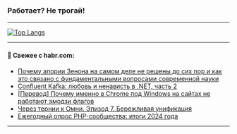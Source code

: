 ### Работает? Не трогай!

---
<!--
#### 🛠️ Technical stack:

![Java](https://img.shields.io/badge/Java-informational?logo=Oracle&style=flat&logoColor=white&color=FF4500)
![Kotlin](https://img.shields.io/badge/Kotlin-informational?logo=Kotlin&style=flat&logoColor=white&color=774D97)
![TS](https://img.shields.io/badge/TypeScript-informational?logo=typeScript&style=flat&logoColor=black&color=017acc)
![Python](https://img.shields.io/badge/Python-informational?logo=Python&style=flat&logoColor=black&color=ffdd54) <br>
![Spring](https://img.shields.io/badge/Spring-informational?logo=Spring&style=flat&logoColor=white&color=6DB33F) 
![SpringBoot](https://img.shields.io/badge/SpringBoot-informational?logo=SpringBoot&style=flat&logoColor=white&color=6DB33F)
![Nest](https://img.shields.io/badge/NestJS-informational?logo=NestJS&style=flat&logoColor=white&color=E0234E) 
![NodeJS](https://img.shields.io/badge/NodeJS-informational?logo=node.js&style=flat&logoColor=white&color=70A760)<br>
![PostgreSQL](https://img.shields.io/badge/PostgreSQL-informational?logo=PostgreSQL&style=flat&logoColor=white&color=DAA520)
![MongoDB](https://img.shields.io/badge/MongoDB-informational?logo=MongoDB&style=flat&logoColor=white&color=870000)
![Apache](https://img.shields.io/badge/Apache-informational?logo=apache&style=flat&logoColor=white&color=f74e28)

___ 
-->

<!--- #### 🛠️ : --->

[![Top Langs](https://github-readme-stats-82jvfl3w3-advtsettinggmailcoms-projects.vercel.app/api/top-langs/?username=zloylis&langs_count=10&hide_title=true&title_color=e6edf3&size_weight=0.5&count_weight=0.5&layout=compact&hide_progress=true&hide_border=true&theme=dracula)](https://github.com/zloylis)

<!---


####  :octocat:&nbsp;&nbsp; Статистика:

![GitHub stats](https://github-readme-stats-u2qms2cxw-advtsettinggmailcoms-projects.vercel.app/api?username=zloylis&show_icons=true&hide_border=true&theme=dracula&title_color=e6edf3&include_all_commits=true&count_private=true&hide_rank=false&hide_title=true&rank_icon=github)
-->
---

#### 💬 Свежее с habr.com:

<!-- BLOG-POST-LIST:START -->
- [Почему апории Зенона на самом деле не решены до сих пор и как это связано с фундаментальными вопросами современной науки](https://habr.com/ru/articles/880842/?utm_source=habrahabr&utm_medium=rss&utm_campaign=880842)
- [Confluent Kafka: любовь и ненависть в .NET, часть 2](https://habr.com/ru/companies/beeline_tech/articles/880834/?utm_source=habrahabr&utm_medium=rss&utm_campaign=880834)
- [[Перевод] Почему именно в Chrome под Windows на сайтах не работают эмодзи флагов](https://habr.com/ru/companies/ruvds/articles/879938/?utm_source=habrahabr&utm_medium=rss&utm_campaign=879938)
- [Через тернии к Омни. Эпизод 7. Бережливая унификация](https://habr.com/ru/companies/vtb/articles/872538/?utm_source=habrahabr&utm_medium=rss&utm_campaign=872538)
- [Ежегодный опрос PHP-сообщества: итоги 2024 года](https://habr.com/ru/articles/880552/?utm_source=habrahabr&utm_medium=rss&utm_campaign=880552)
<!-- BLOG-POST-LIST:END -->

---
